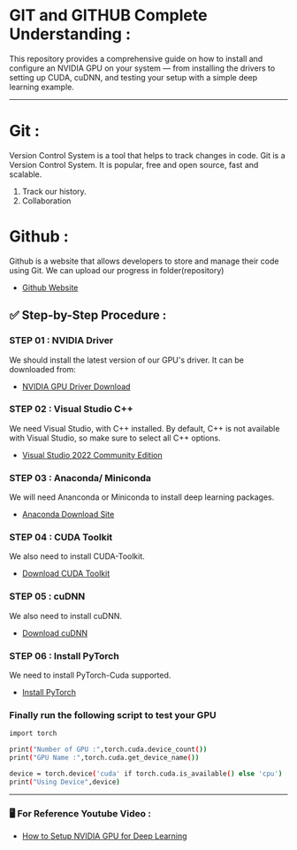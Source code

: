 # GIT and GITHUB Complete Understanding : 
This repository provides a comprehensive guide on how to install and configure an NVIDIA GPU on your system — from installing the drivers to setting up CUDA, cuDNN, and testing your setup with a simple deep learning example.

---

# Git :
Version Control System is a tool that helps to track changes in code. Git is a Version Control System. It is popular, free and open source, fast and scalable.
1. Track our history.
2. Collaboration

# Github :
Github is a website that allows developers to store and manage their code using Git. We can upload our progress in folder(repository)
- [Github Website](https://github.com)



## ✅ Step-by-Step Procedure :

### STEP 01 : NVIDIA Driver  

We should install the latest version of our GPU's driver. It can be downloaded from:   
- [NVIDIA GPU Driver Download](https://www.nvidia.com/en-us/drivers/)

### STEP 02 : Visual Studio C++

We need Visual Studio, with C++ installed. By default, C++ is not available with Visual Studio, so make sure to select all C++ options.  
- [Visual Studio 2022 Community Edition](https://visualstudio.microsoft.com/vs/community/)

### STEP 03 : Anaconda/ Miniconda

We will need Ananconda or Miniconda to install deep learning packages.  
- [Anaconda Download Site](https://www.anaconda.com/download)

### STEP 04 : CUDA Toolkit

We also need to install CUDA-Toolkit.  
- [Download CUDA Toolkit ](https://developer.nvidia.com/cuda-toolkit-archive)

### STEP 05 : cuDNN

We also need to install cuDNN.  
- [Download cuDNN](https://developer.nvidia.com/rdp/cudnn-archive)

### STEP 06 : Install PyTorch
We need to install PyTorch-Cuda supported. 
- [Install PyTorch](https://pytorch.org/get-started/locally/)

### Finally run the following script to test your GPU
```bash
import torch

print("Number of GPU :",torch.cuda.device_count())
print("GPU Name :",torch.cuda.get_device_name())

device = torch.device('cuda' if torch.cuda.is_available() else 'cpu')
print("Using Device",device)
```
--- 
### 🖥️ For Reference Youtube Video : 
- [How to Setup NVIDIA GPU for Deep Learning](https://youtu.be/nATRPPZ5dGE?feature=shared)
